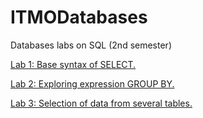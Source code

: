# ITMODatabases
Databases labs on SQL (2nd semester)
<p><a href = "https://github.com/annchous/ITMODatabases/tree/master/Lab1">Lab 1: Base syntax of SELECT.</a></p>
<p><a href = "https://github.com/annchous/ITMODatabases/tree/master/Lab2">Lab 2: Exploring expression GROUP BY.</a></p>
<p><a href = "https://github.com/annchous/ITMODatabases/tree/master/Lab3">Lab 3: Selection of data from several tables.</a></p>
